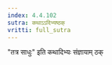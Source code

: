 ```yaml
---
index: 4.4.102
sutra: कथाऽऽदिभ्यष्ठक्
vritti: full_sutra
---
```


"तत्र साधुः" इति कथादिभ्यः संज्ञायाम् ठक् 